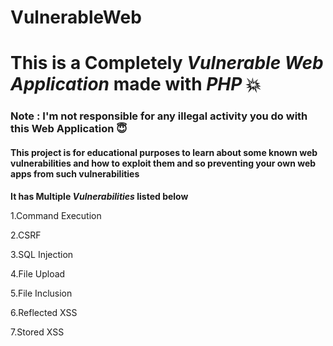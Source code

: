 # VulnerableWeb
# This is a Completely _Vulnerable Web Application_ made with _PHP_ :boom:

### Note : I'm not responsible for any illegal activity you do with this Web Application :innocent:
#### This project is for educational purposes to learn about some known web vulnerabilities and how to exploit them and so preventing your own web apps from such vulnerabilities


**It has Multiple _Vulnerabilities_ listed below**

1.Command Execution

2.CSRF

3.SQL Injection

4.File Upload

5.File Inclusion

6.Reflected XSS

7.Stored XSS
